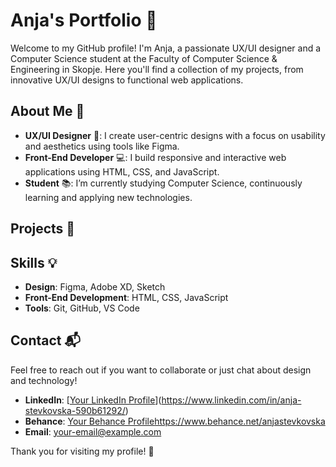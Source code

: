 # Anja's Portfolio 👋

Welcome to my GitHub profile! I'm Anja, a passionate UX/UI designer and a Computer Science student at the Faculty of Computer Science & Engineering in Skopje. Here you'll find a collection of my projects, from innovative UX/UI designs to functional web applications.

## About Me 🌟

- **UX/UI Designer** 🎨: I create user-centric designs with a focus on usability and aesthetics using tools like Figma.
- **Front-End Developer** 💻: I build responsive and interactive web applications using HTML, CSS, and JavaScript.
- **Student** 📚: I’m currently studying Computer Science, continuously learning and applying new technologies.

## Projects 🚀


## Skills 💡

- **Design**: Figma, Adobe XD, Sketch
- **Front-End Development**: HTML, CSS, JavaScript
- **Tools**: Git, GitHub, VS Code

## Contact 📬

Feel free to reach out if you want to collaborate or just chat about design and technology!

- **LinkedIn**: [[Your LinkedIn Profile](#)](https://www.linkedin.com/in/anja-stevkovska-590b61292/)
- **Behance**: [Your Behance Profile](#)https://www.behance.net/anjastevkovska
- **Email**: [your-email@example.com](stevkovskaanja@gmail.com)

Thank you for visiting my profile! 🙌
